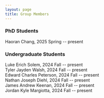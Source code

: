 ```yaml
---
layout: page
title: Group Members
---
```


<h3>
    <a name='Graduate'></a> PhD Students
</h3

 <div class="media">
    <div class="media-body">
       <p class="media-heading"> 
          Haoran Chang, 2025 Spring -- present <br />
       </p>
    </div>
</div>
 
<h3>
    <a name='Undergraduate'></a> Undergraduate Students
</h3>
 
<div class="media">
    <div class="media-body">
       <p class="media-heading"> 
          Luke Erich Solem, 2024 Fall -- present <br />
          Tyler Jayden Walsh, 2024 Fall -- present <br />
          Edward Charles Peterson, 2024 Fall -- present <br />
          Nathan Joseph Diehl, 2024 Fall -- present <br />
           James Andrew  Keenan, 2024 Fall -- present <br />
         Jordan Kyle Margiotta, 2024 Fall -- present <br /> 
       </p>
    </div>
</div>
